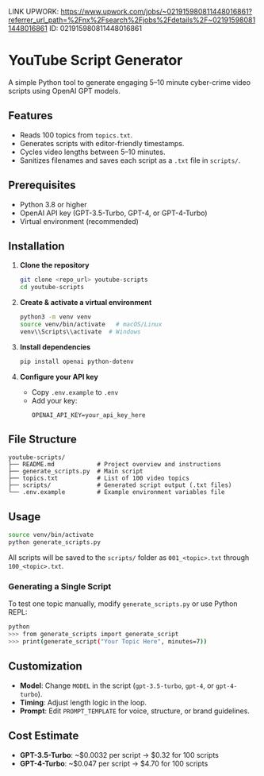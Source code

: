 LINK UPWORK: https://www.upwork.com/jobs/~021915980811448016861?referrer_url_path=%2Fnx%2Fsearch%2Fjobs%2Fdetails%2F~021915980811448016861
ID: 021915980811448016861

# YouTube Script Generator

A simple Python tool to generate engaging 5–10 minute cyber-crime video scripts using OpenAI GPT models.

## Features

- Reads 100 topics from `topics.txt`.
- Generates scripts with editor-friendly timestamps.
- Cycles video lengths between 5–10 minutes.
- Sanitizes filenames and saves each script as a `.txt` file in `scripts/`.

## Prerequisites

- Python 3.8 or higher
- OpenAI API key (GPT-3.5-Turbo, GPT-4, or GPT-4-Turbo)
- Virtual environment (recommended)

## Installation

1. **Clone the repository**
   ```bash
   git clone <repo_url> youtube-scripts
   cd youtube-scripts
   ```

2. **Create & activate a virtual environment**
   ```bash
   python3 -m venv venv
   source venv/bin/activate   # macOS/Linux
   venv\\Scripts\\activate  # Windows
   ```

3. **Install dependencies**
   ```bash
   pip install openai python-dotenv
   ```

4. **Configure your API key**
   - Copy `.env.example` to `.env`
   - Add your key:
     ```env
     OPENAI_API_KEY=your_api_key_here
     ```

## File Structure

```
youtube-scripts/
├── README.md            # Project overview and instructions
├── generate_scripts.py  # Main script
├── topics.txt           # List of 100 video topics
├── scripts/             # Generated script output (.txt files)
└── .env.example         # Example environment variables file
```

## Usage

```bash
source venv/bin/activate
python generate_scripts.py
```

All scripts will be saved to the `scripts/` folder as `001_<topic>.txt` through `100_<topic>.txt`.

### Generating a Single Script

To test one topic manually, modify `generate_scripts.py` or use Python REPL:

```bash
python
>>> from generate_scripts import generate_script
>>> print(generate_script("Your Topic Here", minutes=7))
```

## Customization

- **Model**: Change `MODEL` in the script (`gpt-3.5-turbo`, `gpt-4`, or `gpt-4-turbo`).
- **Timing**: Adjust length logic in the loop.
- **Prompt**: Edit `PROMPT_TEMPLATE` for voice, structure, or brand guidelines.

## Cost Estimate

- **GPT-3.5-Turbo**: ~\$0.0032 per script → \$0.32 for 100 scripts
- **GPT-4-Turbo**: ~\$0.047 per script → \$4.70 for 100 scripts


